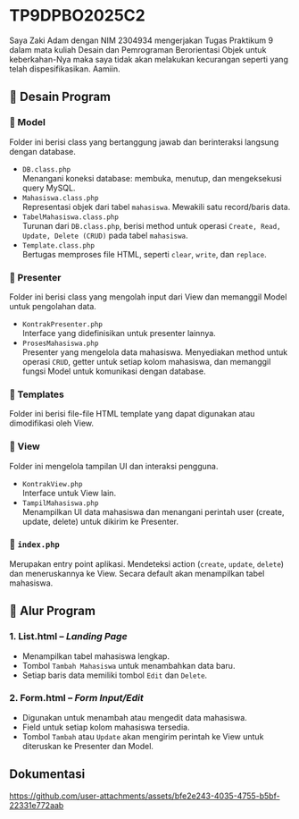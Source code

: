 # TP9DPBO2025C2
Saya Zaki Adam dengan NIM 2304934 mengerjakan Tugas Praktikum 9 dalam mata kuliah Desain dan Pemrograman Berorientasi Objek untuk keberkahan-Nya maka saya tidak akan melakukan kecurangan seperti yang telah dispesifikasikan. Aamiin.
## 🧩 Desain Program

### 📁 Model
Folder ini berisi class yang bertanggung jawab dan berinteraksi langsung dengan database.
- `DB.class.php`  
    Menangani koneksi database: membuka, menutup, dan mengeksekusi query MySQL.
- `Mahasiswa.class.php`  
    Representasi objek dari tabel `mahasiswa`. Mewakili satu record/baris data.
- `TabelMahasiswa.class.php`  
    Turunan dari `DB.class.php`, berisi method untuk operasi `Create, Read, Update, Delete (CRUD)` pada tabel `mahasiswa`.
- `Template.class.php`  
    Bertugas memproses file HTML, seperti `clear`, `write`, dan `replace`.

### 📁 Presenter

Folder ini berisi class yang mengolah input dari View dan memanggil Model untuk pengolahan data.
- `KontrakPresenter.php`  
    Interface yang didefinisikan untuk presenter lainnya.
- `ProsesMahasiswa.php`  
    Presenter yang mengelola data mahasiswa. Menyediakan method untuk operasi `CRUD`, getter untuk setiap kolom mahasiswa, dan memanggil fungsi Model untuk komunikasi dengan database.

### 📁 Templates
Folder ini berisi file-file HTML template yang dapat digunakan atau dimodifikasi oleh View.

### 📁 View
Folder ini mengelola tampilan UI dan interaksi pengguna.
- `KontrakView.php`  
    Interface untuk View lain.
- `TampilMahasiswa.php`  
    Menampilkan UI data mahasiswa dan menangani perintah user (create, update, delete) untuk dikirim ke Presenter.

### 📄 `index.php`

Merupakan entry point aplikasi. Mendeteksi action (`create`, `update`, `delete`) dan meneruskannya ke View. Secara default akan menampilkan tabel mahasiswa.

## 🔄 Alur Program

### 1. **List.html** – _Landing Page_
- Menampilkan tabel mahasiswa lengkap.
- Tombol `Tambah Mahasiswa` untuk menambahkan data baru.
- Setiap baris data memiliki tombol `Edit` dan `Delete`.

### 2. **Form.html** – _Form Input/Edit_
- Digunakan untuk menambah atau mengedit data mahasiswa.
- Field untuk setiap kolom mahasiswa tersedia.
- Tombol `Tambah` atau `Update` akan mengirim perintah ke View untuk diteruskan ke Presenter dan Model.
## Dokumentasi
https://github.com/user-attachments/assets/bfe2e243-4035-4755-b5bf-22331e772aab

